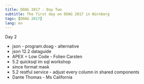 ```yaml
---
title: DOAG 2017 - Day Two
subtitle: The first day on DOAG 2017 in Nürnberg
tags: [DOAG 2017]
lang: en
---
```


Day 2
- json - program.doag - alternative
- json 12.2 dataguide
- APEX = Low Code - Folien Carsten
- 5.2 quicksql im sql workshop
- since format mask
- 5.2 restful service - adjust every column in shared components
- Dante Thomas - Ms California